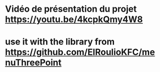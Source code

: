 # Vidéo de présentation du projet https://youtu.be/4kcpkQmy4W8

# use it with the library from https://github.com/ElRoulioKFC/menuThreePoint
